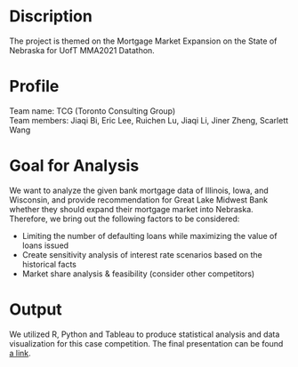 # Discription
The project is themed on the Mortgage Market Expansion on the State of Nebraska for UofT MMA2021 Datathon.

# Profile
Team name: TCG (Toronto Consulting Group) <br />
Team members: Jiaqi Bi, Eric Lee, Ruichen Lu, Jiaqi Li, Jiner Zheng, Scarlett Wang

# Goal for Analysis
We want to analyze the given bank mortgage data of Illinois, Iowa, and Wisconsin, and provide recommendation for Great Lake Midwest Bank whether they should expand their mortgage market into Nebraska. Therefore, we bring out the following factors to be considered: <br />
* Limiting the number of defaulting loans while maximizing the value of loans issued
* Create sensitivity analysis of interest rate scenarios based on the historical facts
* Market share analysis & feasibility (consider other competitors)

# Output
We utilized R, Python and Tableau to produce statistical analysis and data visualization for this case competition. The final presentation can be found [a link](https://github.com/Rachellu7/Mortgate-Market-Expansion-UofT-Datathon-/blob/main/Datathon%20TCG%20Presentation.pptx).
